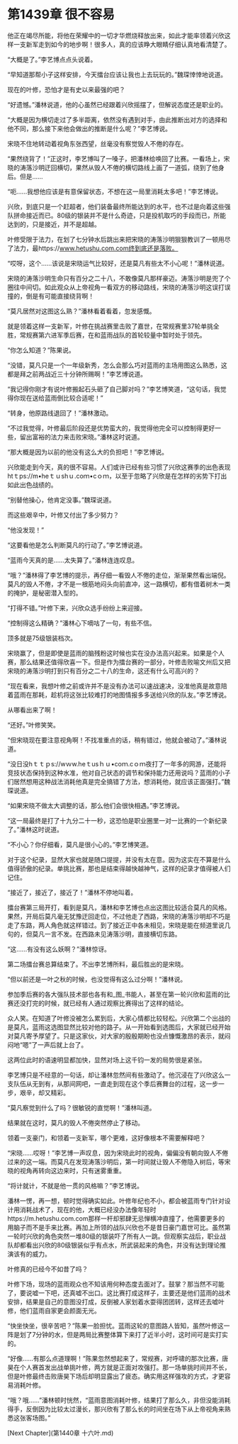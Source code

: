 # 第1439章 很不容易

他正在竭尽所能，将他在荣耀中的一切才华燃烧释放出来，如此才能率领着兴欣这样一支新军走到如今的地步啊！很多人，真的应该睁大眼睛仔细认真地看清楚了。

“大概是了。”李艺博点点头说着。

“早知道那帮小子这样安排，今天擂台应该让我也上去玩玩的。”魏琛悻悻地说道。

现在的叶修，恐怕才是有史以来最强的吧？

“好遗憾。”潘林说道，他的心虽然已经跟着兴欣摇摆了，但解说态度还是职业的。

“大概是因为横切走过了多半距离，依然没有遇到对手，由此推断出对方的选择和他不同，那么接下来他会做出的推断是什么呢？”李艺博说。

宋晓不住地转动着视角东张西望，丝毫没有察觉毁人不倦的存在。

“果然绕背了！”正这时，李艺博叫了一嗓子，把潘林给唤回了比赛。一看场上，宋晓的涛落沙明迂回横切，果然从毁人不倦的横切路线上画了一道弧，绕到了他身后。但是……

“呃……我想他应该是有意保留状态，不想在这一局里消耗太多吧！”李艺博说。

兴欣，到底只是一个赶超者，他们装备最终所能达到的水平，也不过是向着这些强队拼命接近而已。80级的银装并不是什么奇迹，只是投机取巧的手段而已，所能达到的，只是接近，并不是超越。

叶修受限于法力，在划了七分钟水后跳出来把宋晓的涛落沙明狠狠教训了一顿用尽了法力，最https://www.hetushu.com.com终到底还是落败。

“哎呀，这个……该说是宋晓运气比较好，还是莫凡有些太不小心呢！”潘林说道。

宋晓的涛落沙明生命只有百分之二十八，不敢像莫凡那样豪迈。涛落沙明是兜了个圈往中间切。如此观众从上帝视角一看双方的移动路线，宋晓的涛落沙明这误打误撞的，倒是有可能直接绕背啊！

“莫凡居然对这图这么熟？”潘林看着看着，忽发感慨。

就是领着这样一支新军，叶修在挑战赛里击败了嘉世，在常规赛里37轮单挑全胜，常规赛第六进军季后赛，在和蓝雨战队的首轮较量中暂时处于领先。

“你怎么知道？”陈果说。

“没错，莫凡只是一个一年级新秀，怎么会那么巧对蓝雨的主场用图这么熟悉，这都是拜之前两战近三十分钟所赐啊！”李艺博说道。

“我记得你刚才有说叶修搬起石头砸了自己脚对吗？”李艺博笑道，“这句话，我觉得你现在送给蓝雨倒比较合适呢！”

“转身，他原路线退回了！”潘林激动。

“不过我觉得，叶修最后阶段还是优势蛮大的，我觉得他完全可以控制得更好一些，留出富裕的法力来击败宋晓。”潘林这时说道。

“那大概是因为以前的他没有这么大的负担吧！”李艺博说。

兴欣能走到今天，真的很不容易。人们或许已经有些习惯了兴欣这赛季的出色表现htｔps://m•heｔｕshｕ.coｍ•cｏｍ，以至于忽略了兴欣是在怎样的劣势下打出如此出色战绩的。

“别替他操心，他肯定没事。”魏琛说道。

而这些艰辛中，叶修又付出了多少努力？

“他没发现！”

“这要看他是怎么判断莫凡的行动了。”李艺博说道。

“蓝雨今天真的是……太失算了。”潘林连连叹息。

“哦？”潘林得了李艺博的提示，再仔细一看毁人不倦的走位，渐渐果然看出端倪。莫凡的毁人不倦，才不是一根筋地闷头向前直冲，这一路横切，都有借着树木一类的掩护，是秘密潜入型的。

“打得不错。”叶修下来，兴欣众选手纷纷上来迎接。

“控制得这么精确？”潘林心下嘀咕了一句，有些不信。

顶多就是75级银装档次。

宋晓赢了，但是即使是蓝雨的脑残粉这时候也实在没办法高兴起来。如果是个人赛，那么结果还值得欣喜一下。但是作为擂台赛的一部分，叶修击败喻文州后又把宋晓的涛落沙明打到只有百分之二十八的生命，这还有什么可高兴的？

“现在看来，我想叶修之前或许并不是没有办法可以速战速决，没准他真是故意陪着蓝雨在那耗，趁机将这张比较难打的地图情报多多送给兴欣的队友。”李艺博说。

从哪看出来了啊！

“还好。”叶修笑笑。

“但宋晓现在要注意视角啊！不找准重点的话，稍有错过，他就会被动了。”潘林说道。

“没日没hｔｔｐs://wｗw.heｔusｈｕ•coｍ.cｏｍ夜打了一年多的网游，还能将竞技状态保持到这种水准，他对自己状态的调节和保持能力还用说吗？蓝雨的小子们居然想用这种战法消耗他真是完全搞错了方法，想消耗他，就应该正面强打。”魏琛说道。

“如果宋晓不做太大调整的话，那么他们会很快相遇。”李艺博说。

“这一局最终是打了十九分二十一秒，这恐怕是职业圈里一对一比赛的一个新纪录了。”潘林这时说道。

“不小心？你仔细看，莫凡是很小心的。”李艺博笑道。

对于这个纪录，显然大家也就是随口提提，并没有太在意。因为这实在不算是什么值得骄傲的纪录。单挑比赛，那也是结束得越快越神气，这样的纪录才值得被人们记住。

“接近了，接近了，接近了！”潘林不停地叫着。

擂台赛第三局开打，看到是莫凡，潘林和李艺博也点出这图比较适合莫凡的风格。果然，开局后莫凡毫无犹豫迂回走位，不过他走了西路，宋晓的涛落沙明却不巧是走了东路，两人角色就这样错过。到了接近正中各未相见，宋晓是能在频道里说几句的，但莫凡一言不发。在西路未见涛落沙明，直接横切东路。

“这……有没有这么妖啊？”潘林惊讶。

第二场擂台赛总算结束了。不出李艺博所料，最后胜出的是宋晓。

“但以前还是一叶之秋的时候，也没觉得有这么过分啊！”潘林说。

参加季后赛的各大强队技术部也各有和_图_书能人，甚至在第一轮兴欣和蓝雨的比赛还没打完的时候，就已经有人通过观察比赛得出了这样的结论。

众人笑。在知道了叶修没被怎么累到后，大家心情都比较轻松。兴欣第二个出战的是莫凡，蓝雨这选图显然比较对他的路子。从一开始看到选图后，大家就已经开始对莫凡寄予厚望了。只是这家伙，对大家的殷殷期盼也没点慷慨激昂的表示，就闷闷地“嗯”了一声后就上台了。

这两位此时的语速明显都加快，显然对场上这千钧一发的局势很是紧张。

李艺博只是不经意的一句话，却让潘林忽然间有些激动了。他沉浸在了兴欣这么一支队伍从无到有，从那间网吧，一直走到现在这个季后赛舞台的过程，这一步一步，艰辛，却又精彩。

“莫凡察觉到什么了吗？很敏锐的直觉啊！”潘林叫道。

结果就在这时，莫凡的毁人不倦突然停止了移动。

领着一支豪门，和领着一支新军，哪个更难，这好像根本不需要解释吧？

“宋晓……哎呀！”李艺博一声叹息，因为宋晓此时的视角，偏偏没有朝向毁人不倦过来的这一端。而莫凡在发现涛落沙明后，第一时间就让毁人不倦隐入树后，等宋晓的视角再转向这边来时，只有迷雾重重。

“将计就计，不就是他一贯的风格嘛？”李艺博说。

潘林一愣，再一想，顿时觉得确实如此。叶修年纪也不小，都会被蓝雨专门针对设计用消耗战术了，现在的他，大概已经没办法像年轻时https://m.hetushu.com.com那样一杆却邪肆无忌惮横冲直撞了，他需要更多的用脑子而不是手来比赛。再加上所领的战队兴欣也不是昔日豪门嘉世可比。虽然第一轮时兴欣的角色突然一堆80级的银装吓了所有人一跳。但观察实战后，职业战队却都看出兴欣的80级银装似乎有点水，所武装起来的角色，并没有达到理论推演该有的威力。

叶修真的已经今不如昔了吗？

叶修下场，现场的蓝雨观众也不知该用何种态度去面对了。鼓掌？那当然不可能了，要说嘘一下吧，还真嘘不出口。这比赛打成这样子，主要还是他们蓝雨的战术安排，结果是自己的意图没打成，反倒被人家划着水耍得团团转，这样还去嘘叶修，他们蓝雨自家更会颜面无光。

“快坐快坐，很辛苦吧？”陈果一脸担忧。蓝雨这轮的意图路人皆知，虽然叶修这一阵是划了7分钟的水，但是两局比赛整体算下来打了近半小时，这时间可是实打实的。

“好像……有那么点道理啊！”陈果忽然想起来了，常规赛，对呼啸的那次比赛，唐昊在个人赛首发出战单挑叶修，两方就是正面对攻强打。那一场单挑时间并不长，但是叶修最终击败唐昊下场后却明显露出了疲态。确实用这样强攻的方式，才更容易消耗叶修。

“哦？哦……”潘林顿时恍然，“蓝雨意图消耗叶修，结果打了那么久，非但没能消耗得手，反倒因为比较太过漫长，那兴欣有了那么长的时间坐在场下从上帝视角来熟悉这张客场图。”



[Next Chapter](第1440章 十六叶.md)